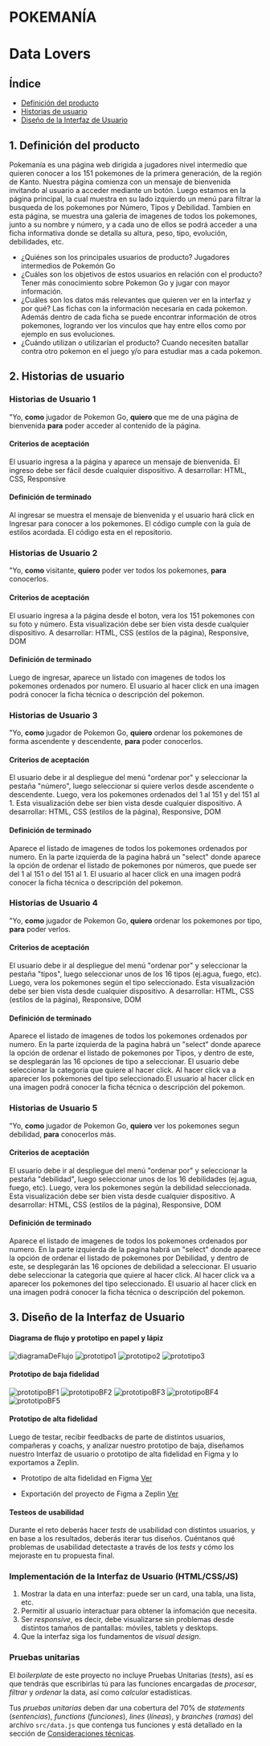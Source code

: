 # POKEMANÍA
# Data Lovers

## Índice

* [Definición del producto](#1-definición-del-producto)
* [Historias de usuario](#2-historias-de-usuario)
* [Diseño de la Interfaz de Usuario](#3-Diseño-de-la-Interfaz-de-Usuario)

## 1. Definición del producto

Pokemanía es una página web dirigida a jugadores nivel intermedio que quieren conocer a los 151 pokemones de la primera generación, de la región de Kanto. Nuestra página comienza con un mensaje de bienvenida invitando al usuario a acceder mediante un botón. Luego estamos en la página principal, la cual muestra en su lado izquierdo un menú para filtrar la busqueda de los pokemones por Número, Tipos y Debilidad. Tambien en esta página, se muestra una galeria de imagenes de todos los pokemones, junto a su nombre y número, y a cada uno de ellos se podrá acceder a una ficha informativa donde se detalla su altura, peso, tipo, evolución, debilidades, etc. 

* ¿Quiénes son los principales usuarios de producto? Jugadores intermedios de Pokemón Go
* ¿Cuáles son los objetivos de estos usuarios en relación con el producto? Tener más conocimiento sobre Pokemon Go y jugar con mayor información.
* ¿Cuáles son los datos más relevantes que quieren ver en la interfaz y por qué? Las fichas con la información necesaria en cada pokemon. Además dentro de cada ficha se puede encontrar información de otros pokemones, logrando ver los vinculos que hay entre ellos como por ejemplo en sus evoluciones.
* ¿Cuándo utilizan o utilizarían el producto? Cuando necesiten batallar contra otro pokemon en el juego y/o para estudiar mas a cada pokemon.

## 2. Historias de usuario

### Historias de Usuario 1 ### 
"Yo, **como** jugador de Pokemon Go, **quiero** que me de una página de bienvenida **para** poder acceder al contenido de la página.

#### Criterios de aceptación ####
El usuario ingresa a la página y aparece un mensaje de bienvenida. El ingreso debe ser fácil desde cualquier dispositivo.
A desarrollar: HTML, CSS, Responsive

#### Definición de terminado ####
Al ingresar se muestra el mensaje de bienvenida y el usuario hará click en Ingresar para conocer a los pokemones.
El código cumple con la guía de estilos acordada.
El código esta en el repositorio.

### Historias de Usuario 2 ### 
"Yo, **como** visitante, **quiero** poder ver todos los pokemones, **para** conocerlos.

#### Criterios de aceptación ####
El usuario ingresa a la página desde el boton, vera los 151 pokemones con su foto y número. Esta visualización debe ser bien vista desde cualquier dispositivo.
A desarrollar: HTML, CSS (estilos de la página), Responsive, DOM 

#### Definición de terminado ####
Luego de ingresar, aparece un listado con imagenes de todos los pokemones ordenados por numero. El usuario al hacer click en una imagen podrá conocer la ficha técnica o descripción del pokemon.

### Historias de Usuario 3 ### 
"Yo, **como** jugador de Pokemon Go, **quiero** ordenar los pokemones de forma ascendente y descendente, **para** poder conocerlos.

#### Criterios de aceptación ####
El usuario debe ir al despliegue del menú "ordenar por" y seleccionar la pestaña "número", luego seleccionar si quiere verlos desde ascendente o descendente. Luego, vera los pokemones ordenados del 1 al 151 y del 151 al 1. Esta visualización debe ser bien vista desde cualquier dispositivo. 
A desarrollar: HTML, CSS (estilos de la página), Responsive, DOM 

#### Definición de terminado ####
Aparece el listado de imagenes de todos los pokemones ordenados por numero. En la parte izquierda de la pagina habrá un "select" donde aparece la opción de ordenar el listado de pokemones por números, que puede ser del 1 al 151 o del 151 al 1. El usuario al hacer click en una imagen podrá conocer la ficha técnica o descripción del pokemon.

### Historias de Usuario 4 ### 
"Yo, **como** jugador de Pokemon Go, **quiero** ordenar los pokemones por tipo, **para** poder verlos.

#### Criterios de aceptación ####
El usuario debe ir al despliegue del menú "ordenar por" y seleccionar la pestaña "tipos", luego seleccionar unos de los 16 tipos (ej.agua, fuego, etc). Luego, vera los pokemones según el tipo seleccionado. Esta visualización debe ser bien vista desde cualquier dispositivo. 
A desarrollar: HTML, CSS (estilos de la página), Responsive, DOM 

#### Definición de terminado ####
Aparece el listado de imagenes de todos los pokemones ordenados por numero. En la parte izquierda de la pagina habrá un "select" donde aparece la opción de ordenar el listado de pokemones por Tipos, y dentro de este, se desplegarán las 16 opciones de tipo a seleccionar. El usuario debe seleccionar la categoria que quiere al hacer click. Al hacer click va a aparecer los pokemones del tipo seleccionado.El usuario al hacer click en una imagen podrá conocer la ficha técnica o descripción del pokemon.

### Historias de Usuario 5 ### 
"Yo, **como** jugador de Pokemon Go, **quiero** ver los pokemones segun debilidad, **para** conocerlos más.

#### Criterios de aceptación ####
El usuario debe ir al despliegue del menú "ordenar por" y seleccionar la pestaña "debilidad", luego seleccionar unos de los 16 debilidades (ej.agua, fuego, etc). Luego, vera los pokemones según la debilidad seleccionada. Esta visualización debe ser bien vista desde cualquier dispositivo. 
A desarrollar: HTML, CSS (estilos de la página), Responsive, DOM 

#### Definición de terminado ####
Aparece el listado de imagenes de todos los pokemones ordenados por numero. En la parte izquierda de la pagina habrá un "select" donde aparece la opción de ordenar el listado de pokemones por Debilidad, y dentro de este, se desplegarán las 16 opciones de debilidad a seleccionar. El usuario debe seleccionar la categoria que quiere al hacer click. Al hacer click va a aparecer los pokemones del tipo seleccionado. El usuario al hacer click en una imagen podrá conocer la ficha técnica o descripción del pokemon.

## 3. Diseño de la Interfaz de Usuario

#### Diagrama de flujo y prototipo en papel y lápiz

![diagramaDeFlujo](/prototipados/diagramaFlujo.JPG)
![prototipo1](/prototipados/P1.JPG)
![prototipo2](/prototipados/P2.JPG)
![prototipo3](/prototipados/P3.JPG)

#### Prototipo de baja fidelidad

![prototipoBF1](/prototipados/PBF1.jpg)
![prototipoBF2](/prototipados/PBF2.jpg)
![prototipoBF3](/prototipados/PBF3.jpg)
![prototipoBF4](/prototipados/PBF4.jpg)
![prototipoBF5](/prototipados/PBF5.jpg)

#### Prototipo de alta fidelidad

Luego de testar, recibir feedbacks de parte de distintos usuarios, compañeras y coachs, y analizar nuestro prototipo de baja, diseñamos nuestro Interfaz de usuario o prototipo de alta fidelidad en Figma y lo exportamos a Zeplin.

* Prototipo de alta fidelidad en Figma
[Ver](https://www.figma.com/proto/Z6L6zbXb7gPZTlqnzQcUTO/Untitled?node-id=37%3A5&scaling=min-zoom)

* Exportación del proyecto de Figma a Zeplin
[Ver]()

#### Testeos de usabilidad

Durante el reto deberás hacer _tests_ de usabilidad con distintos usuarios, y
en base a los resultados, deberás iterar tus diseños. Cuéntanos
qué problemas de usabilidad detectaste a través de los _tests_ y cómo los
mejoraste en tu propuesta final.

### Implementación de la Interfaz de Usuario (HTML/CSS/JS)

1. Mostrar la data en una interfaz: puede ser un card, una tabla, una lista,
   etc.
2. Permitir al usuario interactuar para obtener la infomación que necesita.
3. Ser _responsive_, es decir, debe visualizarse sin problemas desde distintos
   tamaños de pantallas: móviles, tablets y desktops.
4. Que la interfaz siga los fundamentos de _visual design_.

### Pruebas unitarias

El _boilerplate_ de este proyecto no incluye Pruebas Unitarias (_tests_), así es
que  tendrás que escribirlas tú para las funciones encargadas de  _procesar_,
_filtrar_ y _ordenar_ la data, así como _calcular_ estadísticas.

Tus _pruebas unitarias_ deben dar una cobertura del 70% de _statements_
(_sentencias_), _functions_ (_funciones_), _lines_ (_líneas_), y _branches_
(_ramas_) del archivo `src/data.js` que contenga tus funciones y está detallado
en la sección de [Consideraciones técnicas](#srcdatajs).



